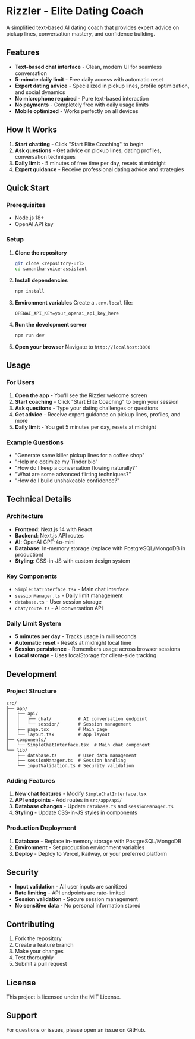 # Rizzler - Elite Dating Coach

A simplified text-based AI dating coach that provides expert advice on pickup lines, conversation mastery, and confidence building.

## Features

- **Text-based chat interface** - Clean, modern UI for seamless conversation
- **5-minute daily limit** - Free daily access with automatic reset
- **Expert dating advice** - Specialized in pickup lines, profile optimization, and social dynamics
- **No microphone required** - Pure text-based interaction
- **No payments** - Completely free with daily usage limits
- **Mobile optimized** - Works perfectly on all devices

## How It Works

1. **Start chatting** - Click "Start Elite Coaching" to begin
2. **Ask questions** - Get advice on pickup lines, dating profiles, conversation techniques
3. **Daily limit** - 5 minutes of free time per day, resets at midnight
4. **Expert guidance** - Receive professional dating advice and strategies

## Quick Start

### Prerequisites

- Node.js 18+ 
- OpenAI API key

### Setup

1. **Clone the repository**
   ```bash
   git clone <repository-url>
   cd samantha-voice-assistant
   ```

2. **Install dependencies**
   ```bash
   npm install
   ```

3. **Environment variables**
   Create a `.env.local` file:
   ```env
   OPENAI_API_KEY=your_openai_api_key_here
   ```

4. **Run the development server**
   ```bash
   npm run dev
   ```

5. **Open your browser**
   Navigate to `http://localhost:3000`

## Usage

### For Users

1. **Open the app** - You'll see the Rizzler welcome screen
2. **Start coaching** - Click "Start Elite Coaching" to begin your session
3. **Ask questions** - Type your dating challenges or questions
4. **Get advice** - Receive expert guidance on pickup lines, profiles, and more
5. **Daily limit** - You get 5 minutes per day, resets at midnight

### Example Questions

- "Generate some killer pickup lines for a coffee shop"
- "Help me optimize my Tinder bio"
- "How do I keep a conversation flowing naturally?"
- "What are some advanced flirting techniques?"
- "How do I build unshakeable confidence?"

## Technical Details

### Architecture

- **Frontend**: Next.js 14 with React
- **Backend**: Next.js API routes
- **AI**: OpenAI GPT-4o-mini
- **Database**: In-memory storage (replace with PostgreSQL/MongoDB in production)
- **Styling**: CSS-in-JS with custom design system

### Key Components

- `SimpleChatInterface.tsx` - Main chat interface
- `sessionManager.ts` - Daily limit management
- `database.ts` - User session storage
- `chat/route.ts` - AI conversation API

### Daily Limit System

- **5 minutes per day** - Tracks usage in milliseconds
- **Automatic reset** - Resets at midnight local time
- **Session persistence** - Remembers usage across browser sessions
- **Local storage** - Uses localStorage for client-side tracking

## Development

### Project Structure

```
src/
├── app/
│   ├── api/
│   │   ├── chat/          # AI conversation endpoint
│   │   └── session/       # Session management
│   ├── page.tsx           # Main page
│   └── layout.tsx         # App layout
├── components/
│   └── SimpleChatInterface.tsx  # Main chat component
└── lib/
    ├── database.ts        # User data management
    ├── sessionManager.ts  # Session handling
    └── inputValidation.ts # Security validation
```

### Adding Features

1. **New chat features** - Modify `SimpleChatInterface.tsx`
2. **API endpoints** - Add routes in `src/app/api/`
3. **Database changes** - Update `database.ts` and `sessionManager.ts`
4. **Styling** - Update CSS-in-JS styles in components

### Production Deployment

1. **Database** - Replace in-memory storage with PostgreSQL/MongoDB
2. **Environment** - Set production environment variables
3. **Deploy** - Deploy to Vercel, Railway, or your preferred platform

## Security

- **Input validation** - All user inputs are sanitized
- **Rate limiting** - API endpoints are rate-limited
- **Session validation** - Secure session management
- **No sensitive data** - No personal information stored

## Contributing

1. Fork the repository
2. Create a feature branch
3. Make your changes
4. Test thoroughly
5. Submit a pull request

## License

This project is licensed under the MIT License.

## Support

For questions or issues, please open an issue on GitHub.